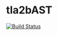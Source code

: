 # tla2bAST

[![Build Status](https://travis-ci.org/hhu-stups/tla2bAST.svg)](https://travis-ci.org/hhu-stups/tla2bAST)

